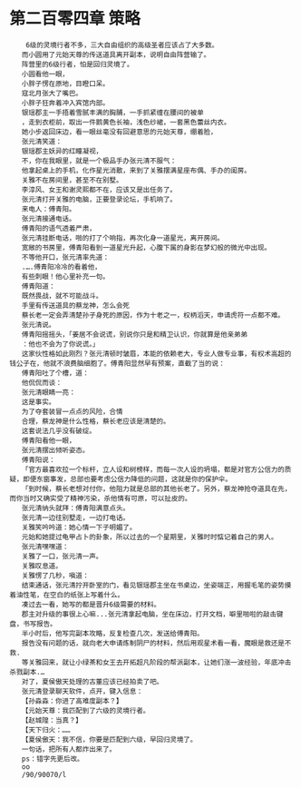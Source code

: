 # 第二百零四章 策略
        6级的灵境行者不多，三大自由组织的高级圣者应该占了大多数。
       而小圆用了元始天尊的传送道具离开副本，说明自由阵营输了。
       阵营里的6级行者，怕是回归灵境了。
       小圆看他一眼，
       小胖子愣在原地，目瞪口呆。
       寇北月张大了嘴巴。
       小胖子狂奔着冲入宾馆内部。
       银瑶郡主一手捂着雪腻丰满的胸脯，一手抓紧缠在腰间的被单
       ，走到衣柜前，取出一件鹅黄色长袖，浅色纱裙，一套黑色蕾丝内衣。
       她小步返回床边，看一眼丝毫没有回避意思的元始天尊，绷着脸，
       张元清笑道：
       银瑶郡主妖异的红瞳凝视，
       不，你在我眼里，就是一个极品手办张元清不服气：
       他拿起桌上的手机，化作星光消散，来到了关雅摆满星座布偶、手办的闺房。
       关雅不在房间里，甚至不在别墅。
       李淳风、女王和谢灵熙都不在，应该又是出任务了。
       张元清打开关雅的电脑，正要登录论坛，手机响了。
       来电人：傅青阳。
       张元清接通电话。
       傅青阳的语气透着严肃，
       张元清挂断电话，啪的打了个响指，再次化身一道星光，离开房间。
       宽敞的书房里，傅青阳看到一道星光升起，心腹下属的身影在梦幻般的微光中出现。
       不等他开口，张元清率先道：
       .….傅青阳冷冷的看着他，
       有些刺眼！他心里补充一句。
       傅青阳道：
       既然畏战，就不可能战斗。
       手里有传送道具的蔡龙神，怎么会死
       蔡长老一定会弄清楚孙子身死的原因，作为十老之一，权柄滔天，申请虎符一点都不难。
       张元清说。
       傅青阳摇摇头，「姜居不会说谎，别说你只是和精卫认识，你就算是他亲弟弟
       ：他也不会为了你说谎。」
       这家伙性格如此刚烈？张元清顿时皱眉，本能的依赖老大，专业人做专业事，有权术高超的钱公子在，他就不浪费脑细胞了。傅青阳显然早有预案，直截了当的说：
       傅青阳吐了个槽，道：
       他侃侃而谈：
       张元清眼睛一亮：
       这是事实。
       为了夺套装冒一点点的风险，合情
       合理，蔡龙神是什么性格，蔡长老应该是清楚的。
       这套说法几乎没有破绽。
       傅青阳看他一眼，
       张元清摆出倾听姿态。
       傅青阳说：
       「官方最喜欢拉一个标杆，立人设和树榜样，而每一次人设的坍塌，都是对官方公信力的质疑，即便东窗事发，总部也要考虑公信力降低的问题，这就是你的保护伞。
       「到时候，蔡长老想对付你，他阻力就是总部的其他长老了。另外，蔡龙神抢夺道具在先，而你当时又确实受了精神污染，杀他情有可原，可以扯皮的。
       张元清纳头就拜：傅青阳满意点头。
       张元清一边往别墅走，一边打电话。
       关雅笑吟吟道：她心情一下子明媚了。
       元始和她提过龟甲占卜的卦象，所以过去的一个星期里，关雅时时惦记着自己的男人。
       张元清嘿嘿道：
       关雅了一口，张元清一声。
       关雅叹息道。
       关雅愣了几秒，嗔道：
       结束通话，张元清拧开卧室的门，看见银瑶郡主坐在书桌边，坐姿端正，用握毛笔的姿势摸着油性笔，在空白的纸张上写着什么。
       凑过去一看，她写的都是晋升6级需要的材料。
       郡主对升级的事很上心嘛...张元清拿起电脑，坐在床边，打开文档，噼里啪啦的敲击键盘，书写报告。
       半小时后，他写完副本攻略，反复检查几次，发送给傅青阳。
       报告没有问题的话，就向老大申请炼制阴尸的材料，然后用观星术看一看，魔眼是救还是不救.
       等关雅回来，就让小绿茶和女王去开拓超凡阶段的帮派副本，让她们涨一波经验，年底冲击杀戮副本.…
       对了，夏侯傲天处理的古董应该已经拍卖了吧。
       张元清登录聊天软件，点开，键入信息：
       【孙淼淼：你进了高难度副本？】
       【元始天尊：我匹配到了六级的灵境行者。
       【赵城隍：当真？】
       【天下归火：……
       【夏侯傲天：我不信，你要是匹配到六级，早回归灵境了。
       一句话，把所有人都炸出来了。
       ps：错字先更后改。
       oo
       /90/90070/l